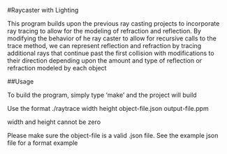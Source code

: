 #Raycaster with Lighting


This program builds upon the previous ray casting projects to incorporate ray tracing to
allow for the modeling of refraction and reflection. By modifying the behavior of he ray caster
to allow for recursive calls to the trace method, we can represent reflection and refraction by
tracing additional rays that continue past the first collision with modifications to their direction
depending upon the amount and type of reflection or refraction modeled by each object


##Usage


To build the program, simply type ‘make’ and the project will build


Use the format ./raytrace width height object-file.json output-file.ppm


width and height cannot be zero


Please make sure the object-file is a valid .json file. See the example json file for a format example
